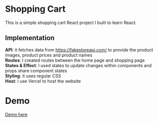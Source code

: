 # Shopping Cart
This is a simple shopping cart React project I built to learn React.

## Implementation
**API**: it fetches data from https://fakestoreapi.com/ to provide the product images, product prices and product names<br />
**Routes**: I created routes between the home page and shopping page<br />
**States & Effect**: I used states to update changes within components and props share component states<br />
**Styling**: it uses regular CSS<br />
**Host**: I use Vercel to host the website

# Demo
[Demo here](https://shopping-cart-iota-ten.vercel.app/)

